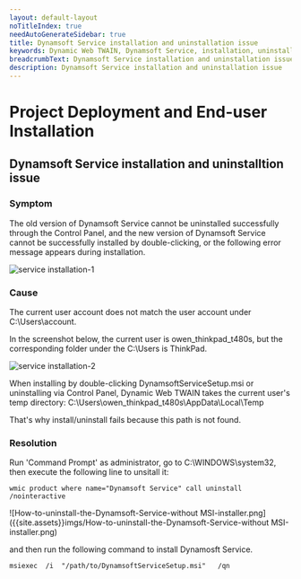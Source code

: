 ```yaml
---
layout: default-layout
noTitleIndex: true
needAutoGenerateSidebar: true
title: Dynamsoft Service installation and uninstallation issue
keywords: Dynamic Web TWAIN, Dynamsoft Service, installation, uninstallation
breadcrumbText: Dynamsoft Service installation and uninstallation issue
description: Dynamsoft Service installation and uninstallation issue
---
```


# Project Deployment and End-user Installation

## Dynamsoft Service installation and uninstalltion issue


### Symptom

The old version of Dynamsoft Service cannot be uninstalled successfully through the Control Panel, and the new version of Dynamsoft Service cannot be successfully installed by double-clicking, or the following error message appears during installation.

![service installation-1]({{site.assets}}imgs/service-installation-1.png)

### Cause

The current user account does not match the user account under C:\Users\account.

In the screenshot below, the current user is owen_thinkpad_t480s, but the corresponding folder under the C:\Users is ThinkPad.

![service installation-2]({{site.assets}}imgs/service-installation-2.png)

When installing by double-clicking DynamsoftServiceSetup.msi or uninstalling via Control Panel, Dynamic Web TWAIN takes the current user's temp directory:
C:\Users\owen_thinkpad_t480s\AppData\Local\Temp

That's why install/uninstall fails because this path is not found.

### Resolution

Run 'Command Prompt' as administrator, go to C:\WINDOWS\system32, then execute the following line to unsitall it:

``` shell
wmic product where name="Dynamsoft Service" call uninstall /nointeractive
```

![How-to-uninstall-the-Dynamsoft-Service-without MSI-installer.png]({{site.assets}}imgs/How-to-uninstall-the-Dynamsoft-Service-without MSI-installer.png)

and then run the following command to install Dynamosft Service.

``` shell
msiexec  /i  "/path/to/DynamsoftServiceSetup.msi"   /qn
```
